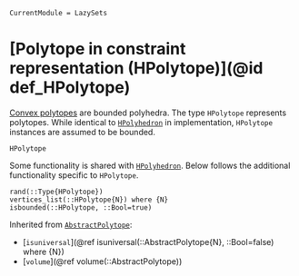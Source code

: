 ```@meta
CurrentModule = LazySets
```

# [Polytope in constraint representation (HPolytope)](@id def_HPolytope)

[Convex polytopes](https://en.wikipedia.org/wiki/Polytope) are bounded polyhedra.
The type `HPolytope` represents polytopes.
While identical to [`HPolyhedron`](@ref) in implementation, `HPolytope`
instances are assumed to be bounded.

```@docs
HPolytope
```

Some functionality is shared with [`HPolyhedron`](@ref).
Below follows the additional functionality specific to `HPolytope`.

```@docs
rand(::Type{HPolytope})
vertices_list(::HPolytope{N}) where {N}
isbounded(::HPolytope, ::Bool=true)
```

Inherited from [`AbstractPolytope`](@ref):
* [`isuniversal`](@ref isuniversal(::AbstractPolytope{N}, ::Bool=false) where {N})
* [`volume`](@ref volume(::AbstractPolytope))
